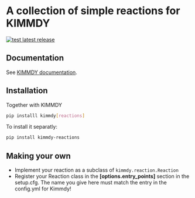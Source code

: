 # A collection of simple reactions for KIMMDY

[![test latest release](https://github.com/graeter-group/kimmdy-reactions/actions/workflows/tests.yml/badge.svg?branch=release-please--branches--main)](https://github.com/graeter-group/kimmdy-reactions/actions/workflows/tests.yml/?branch=release-please--branches--main)

## Documentation

See [KIMMDY documentation](https://graeter-group.github.io/kimmdy/).

## Installation

Together with KIMMDY

```bash
pip installl kimmdy[reactions]
```

To install it separatly:

```bash
pip install kimmdy-reactions
```

## Making your own

* Implement your reaction as a subclass of `kimmdy.reaction.Reaction`
* Register your Reaction class in the  **[options.entry_points]** section in the setup.cfg. The name you give here must match the entry in the config.yml for Kimmdy!


